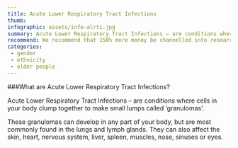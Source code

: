 ```yaml
---
title: Acute Lower Respiratory Tract Infections
thumb: 
infographic: assets/info-alrti.jpg
summary: Acute Lower Respiratory Tract Infections – are conditions where cells in your body clump together to make small lumps called ‘granulomas’.
recommend: We recommend that 150% more money be channelled into research on this important health issue.  This is a BIGGER recommendation.
categories:
 - gender 
 - ethnicity
 - older people
---
```


###What are Acute Lower Respiratory Tract Infections?

Acute Lower Respiratory Tract Infections – are conditions where cells in your body clump together to make small lumps called ‘granulomas’.

These granulomas can develop in any part of your body, but are most commonly found in the lungs and lymph glands. They can also affect the skin, heart, nervous system, liver, spleen, muscles, nose, sinuses or eyes.